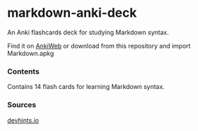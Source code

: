 # markdown-anki-deck
An Anki flashcards deck for studying Markdown syntax.

Find it on [AnkiWeb](https://ankiweb.net/shared/info/589794435) or download from this repository and import Markdown.apkg

### Contents
Contains 14 flash cards for learning Markdown syntax.

### Sources
[devhints.io](https://devhints.io/markdown)

